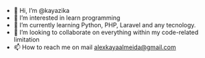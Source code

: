 - 👋 Hi, I’m @kayazika
- 👀 I’m interested in learn programming
- 🌱 I’m currently learning Python, PHP, Laravel and any tecnology.
- 💞️ I’m looking to collaborate on everything within my code-related limitation
- 📫 How to reach me on mail alexkayaalmeida@gmail.com

<!---
kayazika/kayazika is a ✨ special ✨ repository because its `README.md` (this file) appears on your GitHub profile.
You can click the Preview link to take a look at your changes.
--->
